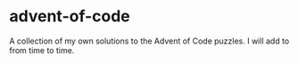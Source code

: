 # advent-of-code
A collection of my own solutions to the Advent of Code puzzles. I will add to from time to time.
